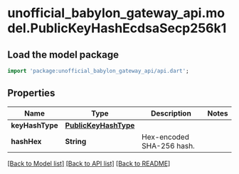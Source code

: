 # unofficial_babylon_gateway_api.model.PublicKeyHashEcdsaSecp256k1

## Load the model package
```dart
import 'package:unofficial_babylon_gateway_api/api.dart';
```

## Properties
Name | Type | Description | Notes
------------ | ------------- | ------------- | -------------
**keyHashType** | [**PublicKeyHashType**](PublicKeyHashType.md) |  | 
**hashHex** | **String** | Hex-encoded SHA-256 hash. | 

[[Back to Model list]](../README.md#documentation-for-models) [[Back to API list]](../README.md#documentation-for-api-endpoints) [[Back to README]](../README.md)


